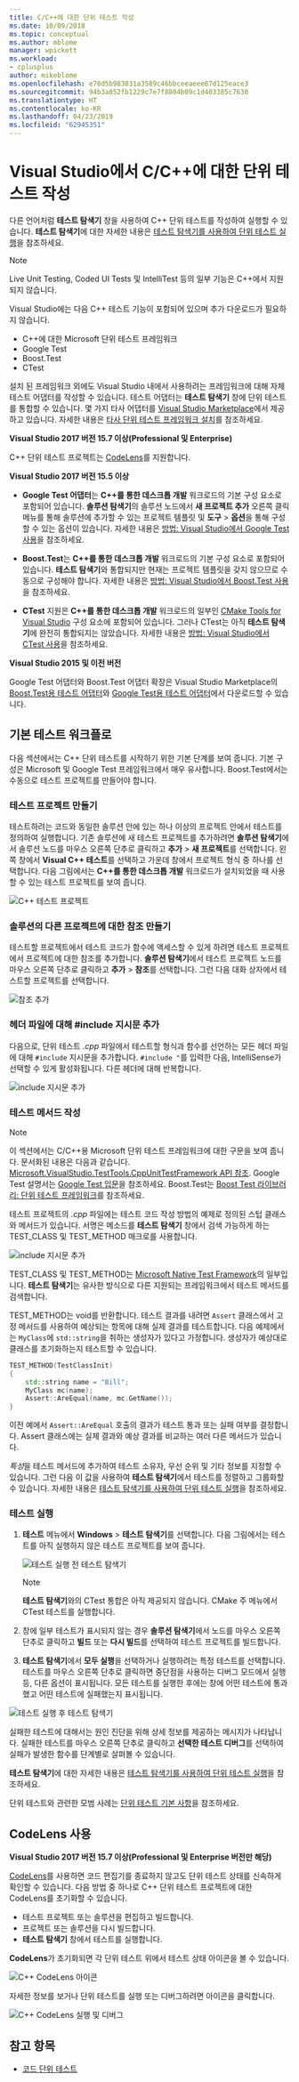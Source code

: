 ```yaml
---
title: C/C++에 대한 단위 테스트 작성
ms.date: 10/09/2018
ms.topic: conceptual
ms.author: mblome
manager: wpickett
ms.workload:
- cplusplus
author: mikeblome
ms.openlocfilehash: e78d5b983031a3589c46bbceeaeee87d125eace3
ms.sourcegitcommit: 94b3a052fb1229c7e7f8804b09c1d403385c7630
ms.translationtype: HT
ms.contentlocale: ko-KR
ms.lasthandoff: 04/23/2019
ms.locfileid: "62945351"
---
```

# <a name="write-unit-tests-for-cc-in-visual-studio"></a>Visual Studio에서 C/C++에 대한 단위 테스트 작성

다른 언어처럼 **테스트 탐색기** 창을 사용하여 C++ 단위 테스트를 작성하여 실행할 수 있습니다. **테스트 탐색기**에 대한 자세한 내용은 [테스트 탐색기를 사용하여 단위 테스트 실행](run-unit-tests-with-test-explorer.md)을 참조하세요.

> [!NOTE]
> Live Unit Testing, Coded UI Tests 및 IntelliTest 등의 일부 기능은 C++에서 지원되지 않습니다.

Visual Studio에는 다음 C++ 테스트 기능이 포함되어 있으며 추가 다운로드가 필요하지 않습니다.

- C++에 대한 Microsoft 단위 테스트 프레임워크 
- Google Test
- Boost.Test
- CTest

설치 된 프레임워크 외에도 Visual Studio 내에서 사용하려는 프레임워크에 대해 자체 테스트 어댑터를 작성할 수 있습니다. 테스트 어댑터는 **테스트 탐색기** 창에 단위 테스트를 통합할 수 있습니다. 몇 가지 타사 어댑터를 [Visual Studio Marketplace](https://marketplace.visualstudio.com)에서 제공하고 있습니다. 자세한 내용은 [타사 단위 테스트 프레임워크 설치](install-third-party-unit-test-frameworks.md)를 참조하세요.

**Visual Studio 2017 버전 15.7 이상(Professional 및 Enterprise)**

C++ 단위 테스트 프로젝트는 [CodeLens](../ide/find-code-changes-and-other-history-with-codelens.md)를 지원합니다.

**Visual Studio 2017 버전 15.5 이상**

- **Google Test 어댑터**는 **C++를 통한 데스크톱 개발** 워크로드의 기본 구성 요소로 포함되어 있습니다. **솔루션 탐색기**의 솔루션 노드에서 **새 프로젝트 추가** 오른쪽 클릭 메뉴를 통해 솔루션에 추가할 수 있는 프로젝트 템플릿 및 **도구** > **옵션**을 통해 구성할 수 있는 옵션이 있습니다. 자세한 내용은 [방법: Visual Studio에서 Google Test 사용](how-to-use-google-test-for-cpp.md)을 참조하세요.

- **Boost.Test**는 **C++를 통한 데스크톱 개발** 워크로드의 기본 구성 요소로 포함되어 있습니다. **테스트 탐색기**와 통합되지만 현재는 프로젝트 템플릿을 갖지 않으므로 수동으로 구성해야 합니다. 자세한 내용은 [방법: Visual Studio에서 Boost.Test 사용](how-to-use-boost-test-for-cpp.md)을 참조하세요.

- **CTest** 지원은 **C++를 통한 데스크톱 개발** 워크로드의 일부인 [CMake Tools for Visual Studio](/cpp/ide/cmake-tools-for-visual-cpp) 구성 요소에 포함되어 있습니다. 그러나 CTest는 아직 **테스트 탐색기**에 완전히 통합되지는 않았습니다. 자세한 내용은 [방법: Visual Studio에서 CTest 사용](how-to-use-ctest-for-cpp.md)을 참조하세요.

**Visual Studio 2015 및 이전 버전**

Google Test 어댑터와 Boost.Test 어댑터 확장은 Visual Studio Marketplace의 [Boost.Test용 테스트 어댑터](https://marketplace.visualstudio.com/items?itemName=VisualCPPTeam.TestAdapterforBoostTest)와 [Google Test용 테스트 어댑터](https://marketplace.visualstudio.com/items?itemName=VisualCPPTeam.TestAdapterforGoogleTest)에서 다운로드할 수 있습니다.

## <a name="basic-test-workflow"></a>기본 테스트 워크플로

다음 섹션에서는 C++ 단위 테스트를 시작하기 위한 기본 단계를 보여 줍니다. 기본 구성은 Microsoft 및 Google Test 프레임워크에서 매우 유사합니다. Boost.Test에서는 수동으로 테스트 프로젝트를 만들어야 합니다.

### <a name="create-a-test-project"></a>테스트 프로젝트 만들기

테스트하려는 코드와 동일한 솔루션 안에 있는 하나 이상의 프로젝트 안에서 테스트를 정의하여 실행합니다. 기존 솔루션에 새 테스트 프로젝트를 추가하려면 **솔루션 탐색기**에서 솔루션 노드를 마우스 오른쪽 단추로 클릭하고 **추가** > **새 프로젝트**를 선택합니다. 왼쪽 창에서 **Visual C++ 테스트**를 선택하고 가운데 창에서 프로젝트 형식 중 하나를 선택합니다. 다음 그림에서는 **C++를 통한 데스크톱 개발** 워크로드가 설치되었을 때 사용할 수 있는 테스트 프로젝트를 보여 줍니다.

![C++ 테스트 프로젝트](media/cpp-new-test-project.png)

### <a name="create-references-to-other-projects-in-the-solution"></a>솔루션의 다른 프로젝트에 대한 참조 만들기

테스트할 프로젝트에서 테스트 코드가 함수에 액세스할 수 있게 하려면 테스트 프로젝트에서 프로젝트에 대한 참조를 추가합니다. **솔루션 탐색기**에서 테스트 프로젝트 노드를 마우스 오른쪽 단추로 클릭하고 **추가** > **참조**를 선택합니다. 그런 다음 대화 상자에서 테스트할 프로젝트를 선택합니다.

![참조 추가](media/cpp-add-ref-test-project.png)

### <a name="add-include-directives-for-header-files"></a>헤더 파일에 대해 #include 지시문 추가

다음으로, 단위 테스트 *.cpp* 파일에서 테스트할 형식과 함수를 선언하는 모든 헤더 파일에 대해 `#include` 지시문을 추가합니다. `#include "`를 입력한 다음, IntelliSense가 선택할 수 있게 활성화됩니다. 다른 헤더에 대해 반복합니다.

![include 지시문 추가](media/cpp-add-includes-test-project.png)

### <a name="write-test-methods"></a>테스트 메서드 작성

> [!NOTE]
> 이 섹션에서는 C/C++용 Microsoft 단위 테스트 프레임워크에 대한 구문을 보여 줍니다. 문서화된 내용은 다음과 같습니다. [Microsoft.VisualStudio.TestTools.CppUnitTestFramework API 참조](microsoft-visualstudio-testtools-cppunittestframework-api-reference.md). Google Test 설명서는 [Google Test 입문](https://github.com/google/googletest/blob/master/googletest/docs/primer.md)을 참조하세요. Boost.Test는 [Boost Test 라이브러리: 단위 테스트 프레임워크](http://www.boost.org/doc/libs/1_46_0/libs/test/doc/html/utf.html)를 참조하세요.

테스트 프로젝트의 *.cpp* 파일에는 테스트 코드 작성 방법의 예제로 정의된 스텁 클래스와 메서드가 있습니다. 서명은 메소드를 **테스트 탐색기** 창에서 검색 가능하게 하는 TEST_CLASS 및 TEST_METHOD 매크로를 사용합니다.

![include 지시문 추가](media/cpp-write-test-methods.png)

TEST_CLASS 및 TEST_METHOD는 [Microsoft Native Test Framework](microsoft-visualstudio-testtools-cppunittestframework-api-reference.md)의 일부입니다. **테스트 탐색기**는 유사한 방식으로 다른 지원되는 프레임워크에서 테스트 메서드를 검색합니다.

TEST_METHOD는 void를 반환합니다. 테스트 결과를 내려면 `Assert` 클래스에서 고정 메서드를 사용하여 예상되는 항목에 대해 실제 결과를 테스트합니다. 다음 예제에서는 `MyClass`에 `std::string`을 취하는 생성자가 있다고 가정합니다. 생성자가 예상대로 클래스를 초기화하는지 테스트할 수 있습니다.

```cpp
TEST_METHOD(TestClassInit)
{
    std::string name = "Bill";
    MyClass mc(name);
    Assert::AreEqual(name, mc.GetName());
}
```

이전 예에서 `Assert::AreEqual` 호출의 결과가 테스트 통과 또는 실패 여부를 결정합니다. Assert 클래스에는 실제 결과와 예상 결과를 비교하는 여러 다른 메서드가 있습니다.

*특성*을 테스트 메서드에 추가하여 테스트 소유자, 우선 순위 및 기타 정보를 지정할 수 있습니다. 그런 다음 이 값을 사용하여 **테스트 탐색기**에서 테스트를 정렬하고 그룹화할 수 있습니다. 자세한 내용은 [테스트 탐색기를 사용하여 단위 테스트 실행](run-unit-tests-with-test-explorer.md)을 참조하세요.

### <a name="run-the-tests"></a>테스트 실행

1. **테스트** 메뉴에서 **Windows** > **테스트 탐색기**를 선택합니다. 다음 그림에서는 테스트를 아직 실행하지 않은 테스트 프로젝트를 보여 줍니다.

   ![테스트 실행 전 테스트 탐색기](media/cpp-test-explorer.png)

   > [!NOTE]
   > **테스트 탐색기**와의 CTest 통합은 아직 제공되지 않습니다. CMake 주 메뉴에서 CTest 테스트를 실행합니다.

1. 창에 일부 테스트가 표시되지 않는 경우 **솔루션 탐색기**에서 노드를 마우스 오른쪽 단추로 클릭하고 **빌드** 또는 **다시 빌드**를 선택하여 테스트 프로젝트를 빌드합니다. 

1. **테스트 탐색기**에서 **모두 실행**을 선택하거나 실행하려는 특정 테스트를 선택합니다. 테스트를 마우스 오른쪽 단추로 클릭하면 중단점을 사용하는 디버그 모드에서 실행 등, 다른 옵션이 표시됩니다. 모든 테스트를 실행한 후에는 창에 어떤 테스트에 통과했고 어떤 테스트에 실패했는지 표시됩니다.

![테스트 실행 후 테스트 탐색기](media/cpp-test-explorer-passed.png)

실패한 테스트에 대해서는 원인 진단을 위해 상세 정보를 제공하는 메시지가 나타납니다. 실패한 테스트를 마우스 오른쪽 단추로 클릭하고 **선택한 테스트 디버그**를 선택하여 실패가 발생한 함수를 단계별로 살펴볼 수 있습니다.

**테스트 탐색기**에 대한 자세한 내용은 [테스트 탐색기를 사용하여 단위 테스트 실행](run-unit-tests-with-test-explorer.md)을 참조하세요.

단위 테스트와 관련한 모범 사례는 [단위 테스트 기본 사항](unit-test-basics.md)을 참조하세요.

## <a name="use-codelens"></a>CodeLens 사용

**Visual Studio 2017 버전 15.7 이상(Professional 및 Enterprise 버전만 해당)**

[CodeLens](../ide/find-code-changes-and-other-history-with-codelens.md)를 사용하면 코드 편집기를 종료하지 않고도 단위 테스트 상태를 신속하게 확인할 수 있습니다. 다음 방법 중 하나로 C++ 단위 테스트 프로젝트에 대한 CodeLens를 초기화할 수 있습니다.

- 테스트 프로젝트 또는 솔루션을 편집하고 빌드합니다.
- 프로젝트 또는 솔루션을 다시 빌드합니다.
- **테스트 탐색기** 창에서 테스트를 실행합니다.

**CodeLens**가 초기화되면 각 단위 테스트 위에서 테스트 상태 아이콘을 볼 수 있습니다.

![C++ CodeLens 아이콘](media/cpp-test-codelens-icons.png)

자세한 정보를 보거나 단위 테스트를 실행 또는 디버그하려면 아이콘을 클릭합니다.

![C++ CodeLens 실행 및 디버그](media/cpp-test-codelens-run-debug.png)

## <a name="see-also"></a>참고 항목

- [코드 단위 테스트](unit-test-your-code.md)
